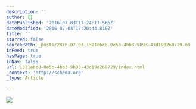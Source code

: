 ```yaml
---
description: ''
author: []
datePublished: '2016-07-03T17:24:17.566Z'
dateModified: '2016-07-03T17:20:44.810Z'
title: ''
starred: false
sourcePath: _posts/2016-07-03-1321e6c8-0e5b-4bb3-9b93-43d19d260729.md
inFeed: true
hasPage: true
inNav: false
url: 1321e6c8-0e5b-4bb3-9b93-43d19d260729/index.html
_context: 'http://schema.org'
_type: Article

---
```

![](https://the-grid-user-content.s3-us-west-2.amazonaws.com/b6a7df73-d524-48f5-9308-e73d9f73bf8d.gif)